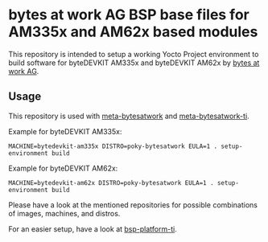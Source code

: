 # bytes at work AG BSP base files for AM335x and AM62x based modules

This repository is intended to setup a working Yocto Project environment to
build software for byteDEVKIT AM335x and byteDEVKIT AM62x by
[bytes at work AG](https://www.bytesatwork.io).

## Usage

This repository is used with [meta-bytesatwork](https://github.com/bytesatwork/meta-bytesatwork)
and [meta-bytesatwork-ti](https://github.com/bytesatwork/meta-bytesatwork-ti).

Example for byteDEVKIT AM335x:

	MACHINE=bytedevkit-am335x DISTRO=poky-bytesatwork EULA=1 . setup-environment build

Example for byteDEVKIT AM62x:

	MACHINE=bytedevkit-am62x DISTRO=poky-bytesatwork EULA=1 . setup-environment build

Please have a look at the mentioned repositories for possible combinations of
images, machines, and distros.

For an easier setup, have a look at
[bsp-platform-ti](https://github.com/bytesatwork/bsp-platform-ti).
